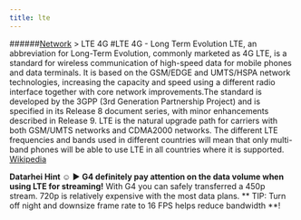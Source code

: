 ```yaml
---
title: lte
---
```

######[Network](../wiki/network-technology.html) > LTE 4G
#LTE 4G - Long Term Evolution
LTE, an abbreviation for Long-Term Evolution, commonly marketed as 4G LTE, is a standard for wireless communication of high-speed data for mobile phones and data terminals. It is based on the GSM/EDGE and UMTS/HSPA network technologies, increasing the capacity and speed using a different radio interface together with core network improvements.The standard is developed by the 3GPP (3rd Generation Partnership Project) and is specified in its Release 8 document series, with minor enhancements described in Release 9.
LTE is the natural upgrade path for carriers with both GSM/UMTS networks and CDMA2000 networks. The different LTE frequencies and bands used in different countries will mean that only multi-band phones will be able to use LTE in all countries where it is supported. <a href="https://en.wikipedia.org/wiki/Long_Term_Evolution" target="_blank">Wikipedia</a> 

**Datarhei Hint ☺** ► **G4 definitely pay attention on the data volume when using LTE for streaming!** With G4 you can safely transferred a 450p stream. 720p is relatively expensive with the most data plans. ** TIP: Turn off night and downsize frame rate to 16 FPS helps reduce bandwidth **! 

